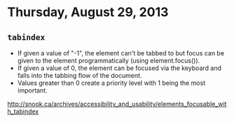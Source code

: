 # Thursday, August 29, 2013

## `tabindex`

* If given a value of "-1", the element can't be tabbed to but focus can be
  given to the element programmatically (using element.focus()).
* If given a value of 0, the element can be focused via the keyboard and falls
  into the tabbing flow of the document.
* Values greater than 0 create a priority level with 1 being the most
  important.

http://snook.ca/archives/accessibility_and_usability/elements_focusable_with_tabindex

